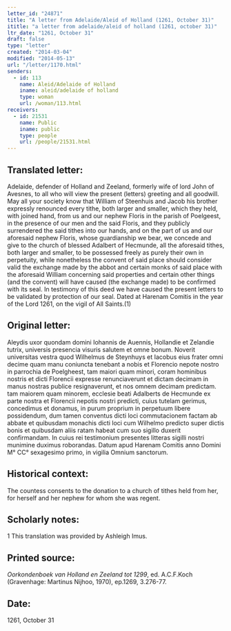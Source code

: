 ```yaml
---
letter_id: "24871"
title: "A letter from Adelaide/Aleid of Holland (1261, October 31)"
ititle: "a letter from adelaide/aleid of holland (1261, october 31)"
ltr_date: "1261, October 31"
draft: false
type: "letter"
created: "2014-03-04"
modified: "2014-05-13"
url: "/letter/1170.html"
senders:
  - id: 113
    name: Aleid/Adelaide of Holland
    iname: aleid/adelaide of holland
    type: woman
    url: /woman/113.html
receivers:
  - id: 21531
    name: Public
    iname: public
    type: people
    url: /people/21531.html
---
```

<h2> Translated letter:</h2>Adelaide, defender of Holland and Zeeland, formerly wife of lord John of Avesnes, to all who will view the present (letters) greeting and all goodwill.
	May all your society know that William of Steenhuis and Jacob his brother expressly renounced every tithe, both larger and smaller, which they held, with joined hand, from us and our nephew Floris in the parish of Poelgeest, in the presence of our men and the said Floris, and they publicly surrendered the said tithes into our hands, and on the part of us and our aforesaid nephew Floris, whose guardianship we bear, we concede and give to the church of blessed Adalbert of Hecmunde, all the aforesaid tithes, both larger and smaller, to be possessed freely as purely their own in perpetuity, while nonetheless the convent of said place should consider valid the exchange made by the abbot and certain monks of said place with the aforesaid William concerning said properties and certain other things (and the convent) will have caused (the exchange made) to be confirmed with its seal.
	In testimony of this deed we have caused the present letters to be validated by protection of our seal.
	Dated at Harenam Comitis in the year of the Lord 1261, on the vigil of All Saints.(1)
<h2 class="mt-4"> Original letter:</h2>Aleydis uxor quondam domini Iohannis de Auennis, Hollandie et Zelandie tutrix, universis presencia visuris salutem et omne bonum.
Noverit universitas vestra quod Wilhelmus de Steynhuys et Iacobus eius frater omni decime quam manu coniuncta tenebant a nobis et Florencio nepote nostro in parrochia de Poelgheest, tam maiori quam minori, coram hominibus nostris et dicti Florencii expresse renunciaverunt et dictam decimam in manus nostras publice resignaverunt, et nos omnem decimam predictam. tam maiorem quam minorem, ecclesie beati Adalberts de Hecmunde ex parte nostra et Florencii nepotis nostri predicti, cuius tutelam gerimus, concedimus et donamus, in purum proprium in perpetuum libere possidendum, dum tamen conventus dicti loci commutacionem factam ab abbate et quibusdam monachis dicti loci cum Wilhelmo predicto super dictis bonis et quibusdam aliis ratam habeat cum suo sigillo duxerit confirmandam.
In cuius rei testimonium presentes litteras sigilli nostri munimine duximus roborandas. Datum apud Harenam Comitis anno Domini M° CC° sexagesimo primo, in vigilia Omnium sanctorum.
<h2 class="mt-4"> Historical context:</h2>The countess consents to the donation to a church of tithes held from her, for herself and her nephew for whom she was regent.
<h2 class="mt-4"> Scholarly notes:</h2>1 This translation was provided by Ashleigh Imus.
<h2 class="mt-4"> Printed source:</h2><p><em>Oorkondenboek van Holland en Zeeland tot 1299</em>, ed. A.C.F.Koch (Gravenhage: Martinus Nijhoo, 1970), ep.1269, 3.276-77.</p><h2 class="mt-4"> Date:</h2>1261, October 31